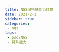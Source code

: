 ```yaml
---
title: NGS旧特殊能力转换
date: 2021-2-1
sidebar: true
categories:
 - ngs
tags:
 - pso2NGS
 - 特殊能力
---
```

<com-add-NGS></com-add-NGS>
